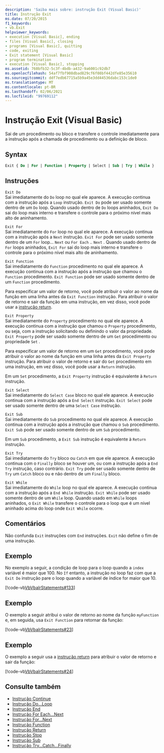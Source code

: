 ```yaml
---
description: 'Saiba mais sobre: instrução Exit (Visual Basic)'
title: Instrução Exit
ms.date: 07/20/2015
f1_keywords:
- vb.Exit
helpviewer_keywords:
- execution [Visual Basic], ending
- files [Visual Basic], closing
- programs [Visual Basic], quitting
- code, exiting
- Exit statement [Visual Basic]
- program termination
- execution [Visual Basic], stopping
ms.assetid: 760bfb32-5c3f-4bdb-a432-9a6001c92db7
ms.openlocfilehash: 54af7fbf908dbad829cf6f08bf442dfe85e35610
ms.sourcegitcommit: ddf7edb67715a5b9a45e3dd44536dabc153c1de0
ms.translationtype: MT
ms.contentlocale: pt-BR
ms.lasthandoff: 02/06/2021
ms.locfileid: "99769112"
---
```

# <a name="exit-statement-visual-basic"></a>Instrução Exit (Visual Basic)

Sai de um procedimento ou bloco e transfere o controle imediatamente para a instrução após a chamada de procedimento ou a definição de bloco.

## <a name="syntax"></a>Syntax

```vb
Exit { Do | For | Function | Property | Select | Sub | Try | While }
```

## <a name="statements"></a>Instruções

 `Exit Do`  
 Sai imediatamente do `Do` loop no qual ele aparece. A execução continua com a instrução após a `Loop` instrução. `Exit Do` pode ser usado somente dentro de um `Do` loop. Quando usado dentro de `Do` loops aninhados, `Exit Do` sai do loop mais interno e transfere o controle para o próximo nível mais alto de aninhamento.

 `Exit For`  
 Sai imediatamente do `For` loop no qual ele aparece. A execução continua com a instrução após a `Next` instrução. `Exit For` pode ser usado somente dentro de um `For` loop... `Next` ou `For Each` .. `Next` . Quando usado dentro de `For` loops aninhados, `Exit For` sai do loop mais interno e transfere o controle para o próximo nível mais alto de aninhamento.

 `Exit Function`  
 Sai imediatamente do `Function` procedimento no qual ele aparece. A execução continua com a instrução após a instrução que chamou o `Function` procedimento. `Exit Function` pode ser usado somente dentro de um `Function` procedimento.

 Para especificar um valor de retorno, você pode atribuir o valor ao nome da função em uma linha antes da `Exit Function` instrução. Para atribuir o valor de retorno e sair da função em uma instrução, em vez disso, você pode usar a [instrução return](return-statement.md).

 `Exit Property`  
 Sai imediatamente do `Property` procedimento no qual ele aparece. A execução continua com a instrução que chamou o `Property` procedimento, ou seja, com a instrução solicitando ou definindo o valor da propriedade. `Exit Property` pode ser usado somente dentro de um `Get` procedimento ou propriedade `Set` .

 Para especificar um valor de retorno em um `Get` procedimento, você pode atribuir o valor ao nome da função em uma linha antes da `Exit Property` instrução. Para atribuir o valor de retorno e sair do `Get` procedimento em uma instrução, em vez disso, você pode usar a `Return` instrução.

 Em um `Set` procedimento, a `Exit Property` instrução é equivalente à `Return` instrução.

 `Exit Select`  
 Sai imediatamente do `Select Case` bloco no qual ele aparece. A execução continua com a instrução após a `End Select` instrução. `Exit Select` pode ser usado somente dentro de uma `Select Case` instrução.

 `Exit Sub`  
 Sai imediatamente do `Sub` procedimento no qual ele aparece. A execução continua com a instrução após a instrução que chamou o `Sub` procedimento. `Exit Sub` pode ser usado somente dentro de um `Sub` procedimento.

 Em um `Sub` procedimento, a `Exit Sub` instrução é equivalente à `Return` instrução.

 `Exit Try`  
 Sai imediatamente do `Try` bloco ou `Catch` em que ele aparece. A execução continua com o `Finally` bloco se houver um, ou com a instrução após a `End Try` instrução, caso contrário. `Exit Try` pode ser usado somente dentro de `Try` um `Catch` bloco ou e não dentro de um `Finally` bloco.

 `Exit While`  
 Sai imediatamente do `While` loop no qual ele aparece. A execução continua com a instrução após a `End While` instrução. `Exit While` pode ser usado somente dentro de um `While` loop. Quando usado em `While` loops aninhados, o `Exit While` transfere o controle para o loop que é um nível aninhado acima do loop onde `Exit While` ocorre.

## <a name="remarks"></a>Comentários

Não confunda `Exit` instruções com `End` instruções. `Exit` não define o fim de uma instrução.

## <a name="example"></a>Exemplo

No exemplo a seguir, a condição de loop para o loop quando a `index` variável é maior que 100. No `If` entanto, a instrução no loop faz com que a `Exit Do` instrução pare o loop quando a variável de índice for maior que 10.

[!code-vb[VbVbalrStatements#133](~/samples/snippets/visualbasic/VS_Snippets_VBCSharp/VbVbalrStatements/VB/class10.vb#133)]

## <a name="example"></a>Exemplo

O exemplo a seguir atribui o valor de retorno ao nome da função `myFunction` e, em seguida, usa `Exit Function` para retornar da função:

[!code-vb[VbVbalrStatements#23](~/samples/snippets/visualbasic/VS_Snippets_VBCSharp/VbVbalrStatements/VB/Class1.vb#23)]

## <a name="example"></a>Exemplo

O exemplo a seguir usa a [instrução return](return-statement.md) para atribuir o valor de retorno e sair da função:

[!code-vb[VbVbalrStatements#24](~/samples/snippets/visualbasic/VS_Snippets_VBCSharp/VbVbalrStatements/VB/Class1.vb#24)]

## <a name="see-also"></a>Consulte também

- [Instrução Continue](continue-statement.md)
- [Instrução Do...Loop](do-loop-statement.md)
- [Instrução End](end-statement.md)
- [Instrução For Each...Next](for-each-next-statement.md)
- [Instrução For...Next](for-next-statement.md)
- [Instrução Function](function-statement.md)
- [Instrução Return](return-statement.md)
- [Instrução Stop](stop-statement.md)
- [Instrução Sub](sub-statement.md)
- [Instrução Try...Catch...Finally](try-catch-finally-statement.md)
